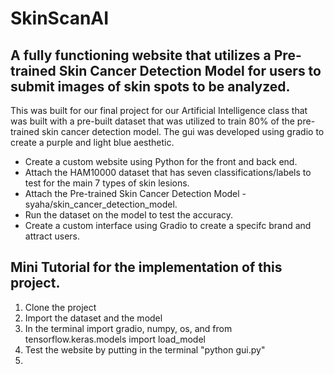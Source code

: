 # SkinScanAI

## A fully functioning website that utilizes a Pre-trained Skin Cancer Detection Model for users to submit images of skin spots to be analyzed.

This was built for our final project for our Artificial Intelligence class that was built with a pre-built dataset that was utilized to train 80% of the pre-trained skin cancer detection model.
The gui was developed using gradio to create a purple and light blue aesthetic.

* Create a custom website using Python for the front and back end.
* Attach the HAM10000 dataset that has seven classifications/labels to test for the main 7 types of skin lesions.
* Attach the Pre-trained Skin Cancer Detection Model - syaha/skin_cancer_detection_model.
* Run the dataset on the model to test the accuracy.
* Create a custom interface using Gradio to create a specifc brand and attract users.

## Mini Tutorial for the implementation of this project.
1. Clone the project
2. Import the dataset and the model
3. In the terminal import gradio, numpy, os, and from tensorflow.keras.models import load_model
4. Test the website by putting in the terminal "python gui.py"
5. 

